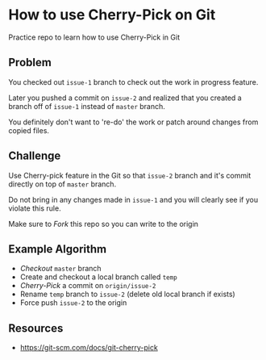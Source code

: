 # How to use Cherry-Pick on Git

Practice repo to learn how to use Cherry-Pick in Git

## Problem

You checked out `issue-1` branch to check out the work in progress feature.

Later you pushed a commit on `issue-2` and realized that you created a branch off of `issue-1` instead of `master` branch.

You definitely don't want to 're-do' the work or patch around changes from copied files.

## Challenge

Use Cherry-pick feature in the Git so that `issue-2` branch and it's commit directly on top of `master` branch.

Do not bring in any changes made in `issue-1` and you will clearly see if you violate this rule.

Make sure to *Fork* this repo so you can write to the origin

## Example Algorithm

* *Checkout* `master` branch
* Create and checkout a local branch called `temp`
* *Cherry-Pick* a commit on `origin/issue-2`
* Rename `temp` branch to `issue-2` (delete old local branch if exists)
* Force push `issue-2` to the origin

## Resources

* https://git-scm.com/docs/git-cherry-pick